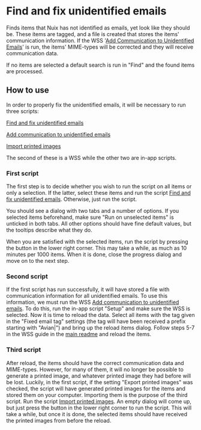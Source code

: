 # Find and fix unidentified emails
Finds items that Nuix has not identified as emails, yet look like they should be.
These items are tagged, and a file is created that stores the items' communication information.
If the WSS '[Add Communication to Unidentified Emails](https://github.com/avian-digital-forensics/avian-scripts/tree/master/wss/add-communication-to-unidentified-emails)' is run, the items' MIME-types will be corrected and they will receive communication data.

If no items are selected a default search is run in "Find" and the found items are processed.

## How to use
In order to properly fix the unidentified emails, it will be necessary to run three scripts:

[Find and fix unidentified emails](https://github.com/avian-digital-forensics/avian-scripts/tree/master/avian-inapp-scripts/unidentified-emails.nuixscript)

[Add communication to unidentified emails](https://github.com/avian-digital-forensics/avian-scripts/tree/master/wss/add-communication-to-unidentified-emails)

[Import printed images](https://github.com/avian-digital-forensics/avian-scripts/tree/master/avian-inapp-scripts/import-printed-images.nuixscript)

The second of these is a WSS while the other two are in-app scripts.

### First script
The first step is to decide whether you wish to run the script on all items or only a selection.
If the latter, select these items and run the script [Find and fix unidentified emails](https://github.com/avian-digital-forensics/avian-scripts/tree/master/avian-inapp-scripts/unidentified-emails.nuixscript).
Otherwise, just run the script.

You should see a dialog with two tabs and a number of options.
If you selected items beforehand, make sure "Run on unselected items" is unticked in both tabs.
All other options should have fine default values, but the tooltips describe what they do.

When you are satisfied with the selected items, run the script by pressing the button in the lower right corner.
This may take a while, as much as 10 minutes per 1000 items.
When it is done, close the progress dialog and move on to the next step.

### Second script
If the first script has run successfully, it will have stored a file with communication information for all unidentified emails.
To use this information, we must run the WSS [Add communication to unidentified emails](https://github.com/avian-digital-forensics/avian-scripts/tree/master/wss/add-communication-to-unidentified-emails).
To do this, run the in-app script "Setup" and make sure the WSS is selected.
Now it is time to reload the data.
Select all items with the tag given in the "Fixed email tag" settings (the tag will have been received a prefix starting with "Avian|") and bring up the reload items dialog.
Follow steps 5-7 in the WSS guide in the [main readme](https://github.com/avian-digital-forensics/avian-scripts/blob/master/README.md) and reload the items.

### Third script
After reload, the items should have the correct communication data and MIME-types.
However, for many of them, it will no longer be possible to generate a printed image, and whatever printed image they had before will be lost.
Luckily, in the first script, if the setting "Export printed images" was checked, the script will have generated printed images for the items and stored them on your computer.
Importing them is the purpose of the third script.
Run the script [Import printed images](https://github.com/avian-digital-forensics/avian-scripts/tree/master/avian-inapp-scripts/import-printed-images.nuixscript).
An empty dialog will come up, but just press the button in the lower right corner to run the script.
This will take a while, but once it is done, the selected items should have received the printed images from before the reload.
